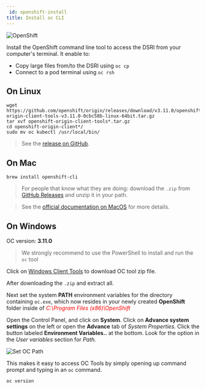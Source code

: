 ```yaml
---
 id: openshift-install
title: Install oc CLI
---
```


![OpenShift](/dsri-documentation/img/openshift-logo.png)

Install the OpenShift command line tool to access the DSRI from your computer's terminal. It enable to:

* Copy large files from/to the DSRI using `oc cp`
* Connect to a pod terminal using `oc rsh`

## On Linux

```shell
wget https://github.com/openshift/origin/releases/download/v3.11.0/openshift-origin-client-tools-v3.11.0-0cbc58b-linux-64bit.tar.gz
tar xvf openshift-origin-client-tools*.tar.gz
cd openshift-origin-client*/
sudo mv oc kubectl /usr/local/bin/
```

> See the [release on GitHub](https://github.com/openshift/origin/releases/tag/v3.11.0).

## On Mac

```shell
brew install openshift-cli
```

> For people that know what they are doing: download the `.zip` from [GitHub Releases](https://github.com/openshift/origin/releases) and unzip it in your path.

> See the [official documentation on MacOS](https://docs.okd.io/latest/cli_reference/get_started_cli.html#cli-mac) for more details.

## On Windows

OC version: **3.11.0**

> We strongly recommend to use the PowerShell to install and run the `oc` tool

Click on [Windows Client Tools](https://github.com/openshift/origin/releases/download/v3.7.2/openshift-origin-client-tools-v3.7.2-282e43f-windows.zip) to download OC tool zip file.

After downloading the `.zip` and extract all.

Next set the system **PATH** environment variables for the directory containing `oc.exe`, which now resides in your newly created **OpenShift** folder inside of <span style='color:red'>*C:\Program Files (x86)\OpenShift*</span> 

Open the Control Panel, and click on **System**. Click on **Advance system settings** on the left or open the **Advance** tab of *System Properties.* Click the button labeled **Environment Variables..** at the bottom. Look for the option in the *User variables* section for *Path.*

<img class="screenshot" src="/dsri-documentation/img/OC_Path.png" alt="Set OC Path" style="zoom: 100%; max-height: 500px; max-width: 500px;">

This makes it easy to access OC Tools by simply opening up command prompt and typing in an `oc` command.

```powershell
oc version
```
